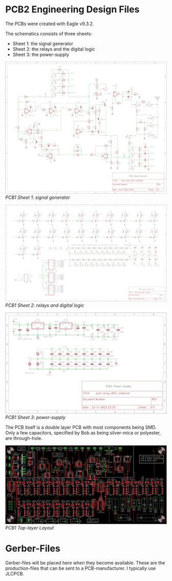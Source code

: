 # PCB2 Engineering Design Files
The PCBs were created with Eagle v9.3.2.

The schematics consists of three sheets:
- Sheet 1: the signal generator
- Sheet 2: the relays and the digital logic
- Sheet 3: the power-supply

![PCB1 Sheet 1 Schematic](img/PCB1_Schematics1.png)<br>
*PCB1 Sheet 1: signal generator*

![PCB1 Sheet 2 Schematic](img/PCB1_Schematics2.png)<br>
*PCB1 Sheet 2: relays and digital logic*

![PCB1 Sheet 3 Schematic](img/PCB1_Schematics3.png)<br>
*PCB1 Sheet 3: power-supply*

The PCB itself is a double layer PCB with most components being SMD. Only a few capacitors, specified by Bob as being silver-mica or polyester, are through-hole.

![PCB1 Layout top-layer](img/PCB1_Front.png)<br>
*PCB1 Top-layer Layout*

# Gerber-Files
Gerber-files will be placed here when they become available. These are the production-files that can be sent to a PCB-manufacturer. I typically use JLCPCB.


